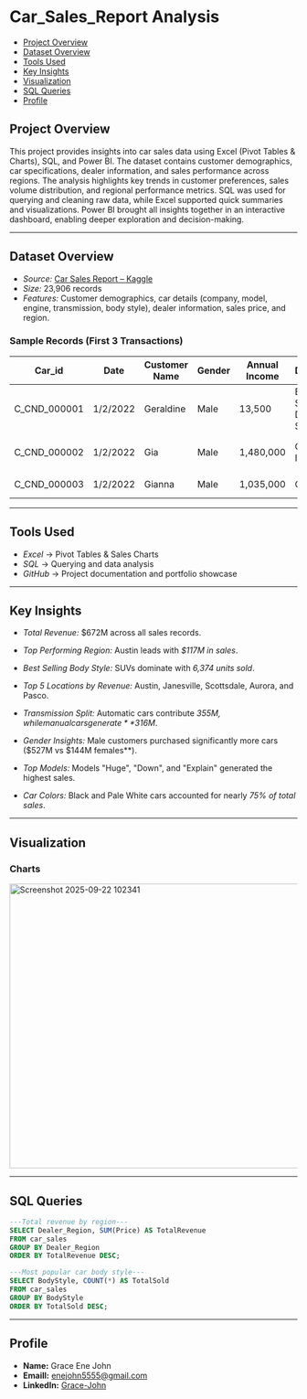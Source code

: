 # Car_Sales_Report Analysis

- [Project Overview](#-project-overview)
- [Dataset Overview](#-dataset-overview)
- [Tools Used](#-tools-used)
- [Key Insights](#-key-insights)
- [Visualization](#-visualizations)
- [SQL Queries](#-sql-queries)
- [Profile](#-profile)

## Project Overview

This project provides insights into car sales data using Excel (Pivot Tables & Charts), SQL, and Power BI.
The dataset contains customer demographics, car specifications, dealer information, and sales performance across regions.
The analysis highlights key trends in customer preferences, sales volume distribution, and regional performance metrics.
SQL was used for querying and cleaning raw data, while Excel supported quick summaries and visualizations.
Power BI brought all insights together in an interactive dashboard, enabling deeper exploration and decision-making.

---

## Dataset Overview
- *Source:* [Car Sales Report – Kaggle](https://www.kaggle.com/datasets/missionjee/car-sales-report)  
- *Size:* 23,906 records  
- *Features:* Customer demographics, car details (company, model, engine, transmission, body style), dealer information, sales price, and region.  

### Sample Records (First 3 Transactions)

| Car_id       | Date     | Customer Name | Gender | Annual Income | Dealer_Name                           | Company  | Model     | Engine                       | Transmission | Color | Price ($) | Dealer_No  | Body Style | Phone   | Dealer_Region |
|--------------|----------|---------------|--------|---------------|----------------------------------------|----------|-----------|------------------------------|--------------|-------|-----------|------------|------------|---------|---------------|
| C_CND_000001 | 1/2/2022 | Geraldine     | Male   | 13,500        | Buddy Storbeck's Diesel Service Inc    | Ford     | Expedition| Double Overhead Camshaft     | Auto         | Black | 26,000    | 06457-3834 | SUV        | 8264678 | Middletown    |
| C_CND_000002 | 1/2/2022 | Gia           | Male   | 1,480,000     | C & M Motors Inc                       | Dodge    | Durango  | Double Overhead Camshaft     | Auto         | Black | 19,000    | 60504-7114 | SUV        | Aurora        |
| C_CND_000003 | 1/2/2022 | Gianna        | Male   | 1,035,000     | Capitol KIA                            | Cadillac | Eldorado | Overhead Camshaft            | Manual       | Red   | 31,500    | 38701-8047 | Passenger  | 7298798 | Greenville    |

---

## Tools Used
- *Excel* → Pivot Tables & Sales Charts  
- *SQL* → Querying and data analysis  
- *GitHub* → Project documentation and portfolio showcase  

---

## Key Insights
- *Total Revenue:* $672M across all sales records.  
- *Top Performing Region:* Austin leads with *$117M in sales*.  
- *Best Selling Body Style:* SUVs dominate with *6,374 units sold*.  
- *Top 5 Locations by Revenue:* Austin, Janesville, Scottsdale, Aurora, and Pasco.  
- *Transmission Split:* Automatic cars contribute *$355M, while manual cars generate **$316M*.  
- *Gender Insights:* Male customers purchased significantly more cars ($527M vs $144M females**).  
- *Top Models:* Models "Huge", "Down", and "Explain" generated the highest sales. 

- *Car Colors:* Black and Pale White cars accounted for nearly *75% of total sales*.
  
---
## Visualization

### Charts
 <img width="1305" height="498" alt="Screenshot 2025-09-22 102341" src="https://github.com/user-attachments/assets/355df76a-fe0d-46ba-a7b9-bb400264a7ea" />


---

## SQL Queries



```sql
---Total revenue by region---
SELECT Dealer_Region, SUM(Price) AS TotalRevenue
FROM car_sales
GROUP BY Dealer_Region
ORDER BY TotalRevenue DESC;
```

```sql
---Most popular car body style---
SELECT BodyStyle, COUNT(*) AS TotalSold
FROM car_sales
GROUP BY BodyStyle
ORDER BY TotalSold DESC;
```

---
## Profile
- **Name:** Grace Ene John
- **Emaill:** enejohn5555@gmail.com
- **LinkedIn:** [Grace-John](https://www.linkedin.com/in/grace-john-b8b622380/)
